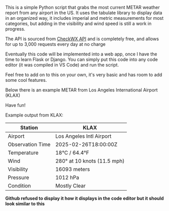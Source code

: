 This is a simple Python script that grabs the most current METAR weather report from any airport in the US. It uses the tabulate library to display data in an organized way, it includes imperial and metric measurements for most categories, but adding in the visibility and wind speed is still a work in progress.

The API is sourced from [CheckWX API](https://www.checkwxapi.com/) and is completely free, and allows for up to 3,000 requests every day at no charge

Eventually this code will be implemented into a web app, once I have the time to learn Flask or Django. You can simply put this code into any code editor (it was compiled in VS Code) and run the script.

Feel free to add on to this on your own, it's very basic and has room to add some cool features. 

Below there is an example METAR from Los Angeles International Airport (KLAX)

Have fun!


Example output from KLAX:

| Station  | KLAX  |
|----------|-----------------------------|
| Airport  | Los Angeles Intl Airport    |
| Observation Time | 2025-02-26T18:00:00Z |
| Temperature | 18°C / 64.4°F             |
| Wind | 280° at 10 knots (11.5 mph)      |
| Visibility | 16093 meters               |
| Pressure | 1012 hPa                     |
| Condition | Mostly Clear                |




**Github refused to display it how it displays in the code editor but it should look similar to this**
